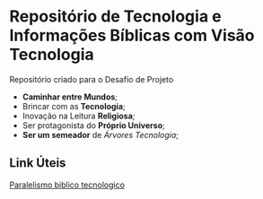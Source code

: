 # Repositório de Tecnologia e Informações Bíblicas com Visão Tecnologia
Repositório criado para o Desafio de Projeto
* **Caminhar entre Mundos**;
* Brincar com as **Tecnologia**;
* Inovação na Leitura **Religiosa**;
* Ser protagonista do **Próprio Universo**;
* **Ser um semeador** de _Árvores Tecnologia_;
## Link Úteis
[Paralelismo biblico tecnologico](https://itforum.com.br/coluna/diversidade-na-escada/)
